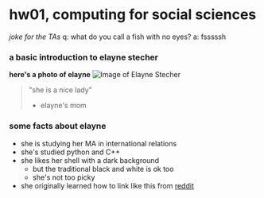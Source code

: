 # hw01, computing for social sciences

*joke for the TAs*
q: what do you call a fish with no eyes?
a: fsssssh

### a basic introduction to elayne stecher

**here's a photo of elayne**
![Image of Elayne Stecher](https://raw.githubusercontent.com/estech01/myrepo/master/Screen%20Shot%202017-12-04%20at%203.31.52%20PM.png)

> "she is a nice lady"
> - elayne's mom

### some facts about elayne
* she is studying her MA in international relations
* she's studied python and C++
* she likes her shell with a dark background
  * but the traditional black and white is ok too
  * she's not too picky
* she originally learned how to link like this from [reddit](www.reddit.com)
